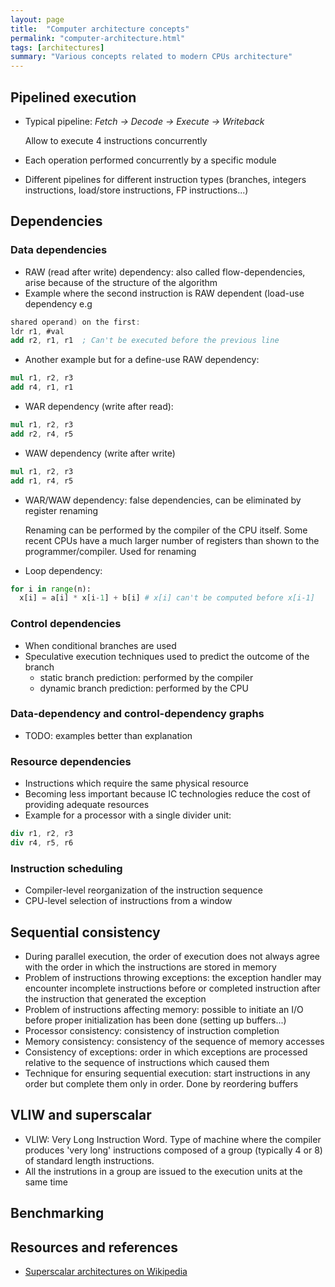 ```yaml
---
layout: page
title:  "Computer architecture concepts"
permalink: "computer-architecture.html"
tags: [architectures]
summary: "Various concepts related to modern CPUs architecture"
---
```


## Pipelined execution
* Typical pipeline: *Fetch -> Decode -> Execute -> Writeback*

  Allow to execute 4 instructions concurrently
* Each operation performed concurrently by a specific module
* Different pipelines for different instruction types (branches, integers
  instructions, load/store instructions, FP instructions...)

## Dependencies
### Data dependencies
* RAW (read after write) dependency: also called flow-dependencies, arise because
  of the structure of the algorithm
* Example where the second instruction is RAW dependent (load-use dependency e.g
```nasm
shared operand) on the first:
ldr r1, #val
add r2, r1, r1  ; Can't be executed before the previous line
```
* Another example but for a define-use RAW dependency:
```nasm
mul r1, r2, r3
add r4, r1, r1
```
* WAR dependency (write after read):
```nasm
mul r1, r2, r3
add r2, r4, r5
```
* WAW dependency (write after write)
```nasm
mul r1, r2, r3
add r1, r4, r5
```
* WAR/WAW dependency: false dependencies, can be eliminated by register renaming

  Renaming can be performed by the compiler of the CPU itself. Some recent CPUs
  have a much larger number of registers than shown to the programmer/compiler.
  Used for renaming
* Loop dependency:
```python
for i in range(n):
  x[i] = a[i] * x[i-1] + b[i] # x[i] can't be computed before x[i-1]
```

### Control dependencies
* When conditional branches are used
* Speculative execution techniques used to predict the outcome of the branch
  * static branch prediction: performed by the compiler
  * dynamic branch prediction: performed by the CPU

### Data-dependency and control-dependency graphs
* TODO: examples better than explanation

### Resource dependencies
* Instructions which require the same physical resource
* Becoming less important because IC technologies reduce the cost of providing
  adequate resources
* Example for a processor with a single divider unit:
```nasm
div r1, r2, r3
div r4, r5, r6
```

### Instruction scheduling
* Compiler-level reorganization of the instruction sequence
* CPU-level selection of instructions from a window

## Sequential consistency
* During parallel execution, the order of execution does not always agree with
  the order in which the instructions are stored in memory
* Problem of instructions throwing exceptions: the exception handler may
  encounter incomplete instructions before or completed instruction after the
  instruction that generated the exception
* Problem of instructions affecting memory: possible to initiate an I/O before
  proper initialization has been done (setting up buffers...)
* Processor consistency: consistency of instruction completion
* Memory consistency: consistency of the sequence of memory accesses
* Consistency of exceptions: order in which exceptions are processed relative to
  the sequence of instructions which caused them
* Technique for ensuring sequential execution: start instructions in any order
  but complete them only in order. Done by reordering buffers

## VLIW and superscalar
* VLIW: Very Long Instruction Word. Type of machine where the compiler produces
  'very long' instructions composed of a group (typically 4 or 8) of standard
  length instructions.
* All the instrutions in a group are issued to the execution units at the same
  time

## Benchmarking

## Resources and references
* [Superscalar architectures on Wikipedia](https://en.wikipedia.org/wiki/Superscalar_processor)
